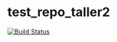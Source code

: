 # test_repo_taller2

[![Build Status](https://travis-ci.org/fedefunes96/test_repo_taller2.svg?branch=master)](https://travis-ci.org/fedefunes96/test_repo_taller2)
